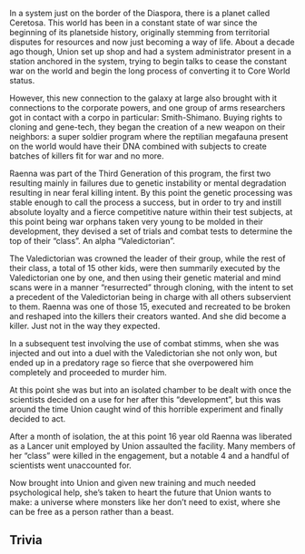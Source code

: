 In a system just on the border of the Diaspora, there is a planet called Ceretosa. This world has been in a constant state of war since the beginning of its planetside history, originally stemming from territorial disputes for resources and now just becoming a way of life. About a decade ago though, Union set up shop and had a system administrator present in a station anchored in the system, trying to begin talks to cease the constant war on the world and begin the long process of converting it to Core World status.

However, this new connection to the galaxy at large also brought with it connections to the corporate powers, and one group of arms researchers got in contact with a corpo in particular: Smith-Shimano.
Buying rights to cloning and gene-tech, they began the creation of a new weapon on their neighbors: a super soldier program where the reptilian megafauna present on the world would have their DNA combined with subjects to create batches of killers fit for war and no more.

Raenna was part of the Third Generation of this program, the first two resulting mainly in failures due to genetic instability or mental degradation resulting in near feral killing intent.
By this point the genetic processing was stable enough to call the process a success, but in order to try and instill absolute loyalty and a fierce competitive nature within their test subjects, at this point being war orphans taken very young to be molded in their development, they devised a set of trials and combat tests to determine the top of their “class”. An alpha “Valedictorian”.

The Valedictorian was crowned the leader of their group, while the rest of their class, a total of 15 other kids, were then summarily executed by the Valedictorian one by one, and then using their genetic material and mind scans were in a manner “resurrected” through cloning, with the intent to set a precedent of the Valedictorian being in charge with all others subservient to them.
Raenna was one of those 15, executed and recreated to be broken and reshaped into the killers their creators wanted.
And she did become a killer. Just not in the way they expected.

In a subsequent test involving the use of combat stimms, when she was injected and out into a duel with the Valedictorian she not only won, but ended up in a predatory rage so fierce that she overpowered him completely and proceeded to murder him.

At this point she was but into an isolated chamber to be dealt with once the scientists decided on a use for her after this “development”, but this was around the time Union caught wind of this horrible experiment and finally decided to act.

After a month of isolation, the at this point 16 year old Raenna was liberated as a Lancer unit employed by Union assaulted the facility.
Many members of her “class” were killed in the engagement, but a notable 4 and a handful of scientists went unaccounted for.

Now brought into Union and given new training and much needed psychological help, she’s taken to heart the future that Union wants to make: a universe where monsters like her don’t need to exist, where she can be free as a person rather than a beast.

## Trivia
